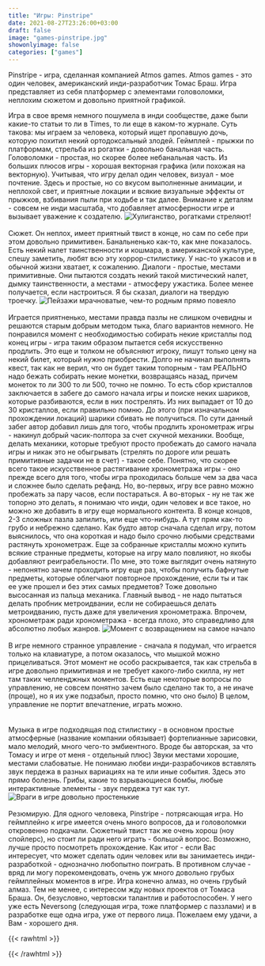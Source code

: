 ```yaml
---
title: "Игры: Pinstripe"
date: 2021-08-27T23:26:00+03:00
draft: false
image: "games-pinstripe.jpg"
showonlyimage: false
categories: ["games"]
---
```

Pinstripe - игра, сделанная компанией Atmos games. Atmos games - это один человек, американский инди-разработчик Томас Браш. Игра представляет из себя платформер с элементами головоломки, неплохим сюжетом и довольно приятной графикой.
<!--more-->
Игра в свое время немного пошумела в инди сообществе, даже были какие-то статьи то ли в Times, то ли еще в каком-то журнале. Суть такова: мы играем за человека, который ищет пропавшую дочь, которую похитил некий ортодоксальный злодей. Геймплей - прыжки по платформам, стрельба из рогатки - довольно банальная часть. Головоломки - простая, но скорее более небанальная часть. Из больших плюсов игры - хорошая векторная графика (или похожая на векторную). Учитывая, что игру делал один человек, визуал - мое почтение. Здесь и простые, но со вкусом выполненные анимации, и неплохой свет, и приятные локации и всякие визуальные эффекты от прыжков, взбивания пыли при ходьбе и так далее. Внимание к деталям - совсем не инди масштаба, что добавляет атмосферности игре и вызывает уважение к создателю. 
![Хулиганство, рогатками стреляют!](/games-pinstripe2.jpg)
</br>  
Сюжет. Он неплох, имеет приятный твист в конце, но сам по себе при этом довольно примитивен. Банальненько как-то, как мне показалось. Есть некий налет таинственности и кошмара, в американской культуре, спешу заметить, любят всю эту хоррор-стилистику. У нас-то ужасов и в обычной жизни хватает, к сожалению. Диалоги - простые, местами примитивные. Они пытаются создать некий такой мистический налет, дымку таинственности, а местами - атмосферу ужастика. Более менее получается, если настроиться. Я бы сказал, диалоги на твердую троечку.
![Пейзажи мрачноватые, чем-то родным прямо повеяло](/games-pinstripe3.jpg)
</br>  
Играется приятненько, местами правда пазлы не слишком очевидны и решаются старым добрым методом тыка, благо вариантов немного. Не понравился момент с необходимостью собирать некие кристаллы под конец игры - игра таким образом пытается себя искусственно продлить. Это еще и толком не объясняют игроку, пишут только цену на некий билет, который нужно приобрести. Долго не начинал выполнять квест, так как не верил, что он будет таким топорным - там РЕАЛЬНО надо бежать собирать некие монетки, возвращаясь назад, причем монеток то ли 300 то ли 500, точно не помню. То есть сбор кристаллов заключается в забеге до самого начала игры и поиске неких шариков, которые разбиваются, если в них пострелять. Из них выпадает от 10 до 30 кристаллов, если правильно помню. До этого (при изначальном прохождении локаций) шарики сбивать не получиться. По сути данный забег автор добавил лишь для того, чтобы продлить хронометраж игры - накинул добрый часик-полтора за счет скучной механики. Вообще, делать механики, которые требуют просто пробежать до самого начала игры и никак это не обыгрывать (стрелять по дороге или решать примитивные задачки не в счет) - такое себе. Понятно, что скорее всего такое искусственное растягивание хронометража игры - оно прежде всего для того, чтобы игра проходилась больше чем за два часа и сложнее было сделать рефанд. Но, во-первых, игру все равно можно пробежать за пару часов, если постараться. А во-вторых - ну не так же топорно это делать, я понимаю что инди, один человек и все такое, но можно же добавить в игру еще нормального контента. В конце концов, 2-3 сложных пазла запилить, или еще что-нибудь. А тут прям как-то грубо и небрежно сделано. Как будто автор сначала сделал игру, потом выяснилось, что она короткая и надо было срочно любыми средствами растянуть хронометраж. Еще за собранные кристаллы можно купить всякие странные предметы, которые на игру мало повлияют, но якобы добавляют реиграбельности. По мне, это тоже выглядит очень натянуто - непонятно зачем проходить игру еще раз, чтобы получить бафнутые предметы, которые облегчают повторное прохождение, если ты и так ее уже прошел и без этих самых предметов? Тоже довольно высосанная из пальца механика. Главный вывод - не надо пытаться делать пробник метроидвании, если не собираешься делать метроидванию, пусть даже для увеличения хронометража. Впрочем, хронометраж ради хронометража - всегда плохо, это справедливо для абсолютно любых жанров.
![Момент с возвращением на самое начало](/games-pinstripe4.jpg)
</br>  
В игре немного странное управление - сначала я подумал, что играется только на клавиатуре, а потом оказалось, что мышкой можно прицеливаться. Этот момент не особо раскрывается, так как стрельба в игре довольно примитивная и не требует какого-либо скилла, ну нет там таких челленджных моментов. Есть еще некоторые вопросы по управлению, не совсем понятно зачем было сделано так то, а не иначе (проще), но я их уже подзабыл, просто помню, что оно было) В целом, управление не портит впечатление, играть можно.  
</br>  
Музыка в игре подходящая под стилистику - в основном простые атмосферные (название компании обязывает) фортепианные зарисовки, мало мелодий, много чего-то эмбиентного. Вроде бы авторская, за что Томасу и игре от меня - отдельный плюс) Звуки местами хорошие, местами слабоватые. Не понимаю любви инди-разрабочиков вставлять звук пердежа в разных вариациях на те или иные события. Здесь это прямо болезнь. Грибы, какие то взрывающиеся бомбы, любые интерактивные элементы - звук пердежа тут как тут.
![Враги в игре довольно простенькие](/games-pinstripe5.jpg)
</br>  
Резюмирую. Для одного человека, Pinstripe - потрясающая игра. Но геймплейно к игре имеется очень много вопросов, да и головоломки откровенно подкачали. Сюжетный твист так же очень хорош (ноу спойлерс), но стоит ли ради него играть - большой вопрос. Возможно, лучше просто посмотреть прохождение. Как итог - если Вас интересует, что может сделать один человек или вы занимаетесь инди-разработкой - однозначно любопытно поиграть. В противном случае - вряд ли могу порекомендовать, очень уж много довольно грубых геймплейных моментов в игре. Игра конечно алмаз, но очень грубый алмаз. Тем не менее, с интересом жду новых проектов от Томаса Браша. Он, безусловно, чертовски талантлив и работоспособен. У него уже есть Neversong (следующая игра, тоже платформер с паззлами) и в разработке еще одна игра, уже от первого лица. Пожелаем ему удачи, а Вам - хорошего дня.

{{< rawhtml >}}
<div id="graphcomment"></div>
<script type="text/javascript">

  window.gc_params = {
    graphcomment_id: 'https-psyhut-ru',

    // if your website has a fixed header, indicate it's height in pixels
    fixed_header_height: 0,
  };
  
  (function() {
    var gc = document.createElement('script'); gc.type = 'text/javascript'; gc.async = true;
    gc.src = 'https://graphcomment.com/js/integration.js?' + Math.round(Math.random() * 1e8);
    (document.getElementsByTagName('head')[0] || document.getElementsByTagName('body')[0]).appendChild(gc);
  })();

</script>
{{< /rawhtml >}}